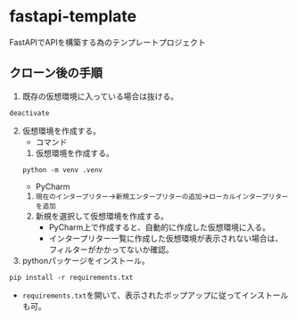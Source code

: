 # fastapi-template
FastAPIでAPIを構築する為のテンプレートプロジェクト

## クローン後の手順
1. 既存の仮想環境に入っている場合は抜ける。
```shell
deactivate
```
2. 仮想環境を作成する。
   - コマンド
   1. 仮想環境を作成する。
   ```shell
   python -m venv .venv 
   ```
   - PyCharm
   1. `現在のインタープリター`→`新規エンタープリターの追加`→`ローカルインタープリターを追加`
   2. 新規を選択して仮想環境を作成する。
      - PyCharm上で作成すると、自動的に作成した仮想環境に入る。
      - インタープリター一覧に作成した仮想環境が表示されない場合は、フィルターがかかってないか確認。
3. pythonパッケージをインストール。
```shell
pip install -r requirements.txt
```
   - `requirements.txt`を開いて、表示されたポップアップに従ってインストールも可。
